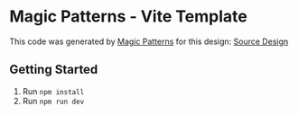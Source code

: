 # Magic Patterns - Vite Template

This code was generated by [Magic Patterns](https://magicpatterns.com) for this design: [Source Design](https://www.magicpatterns.com/c/gi1rn58jzrwdmas6yenk5n)

## Getting Started

1. Run `npm install`
2. Run `npm run dev`
